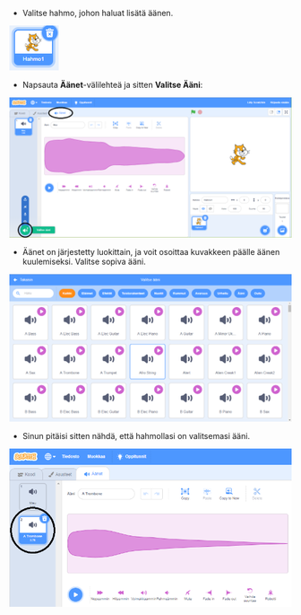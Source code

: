 + Valitse hahmo, johon haluat lisätä äänen.

![hahmo](images/sprite-select.png)

+ Napsauta **Äänet**-välilehteä ja sitten **Valitse Ääni**:

![äänet ja valitse äänen korostus](images/import-sound.png)

+ Äänet on järjestetty luokittain, ja voit osoittaa kuvakkeen päälle äänen kuulemiseksi. Valitse sopiva ääni.

![äänivalikko](images/choose-sound.png)

+ Sinun pitäisi sitten nähdä, että hahmollasi on valitsemasi ääni.

![uusi ääni näytetään hahmoa vastaan](images/sound-imported.png)